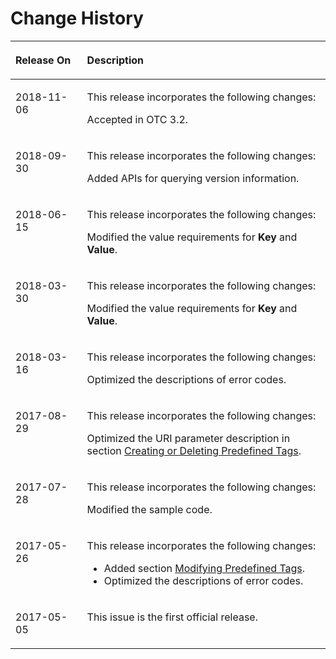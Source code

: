 # Change History<a name="EN-US_TOPIC_0170553654"></a>

<a name="table3778719717154"></a>
<table><thead align="left"><tr id="row3378776817154"><th class="cellrowborder" valign="top" width="22.74%" id="mcps1.1.3.1.1"><p id="p4241469217154"><a name="p4241469217154"></a><a name="p4241469217154"></a><strong id="b1218140017258"><a name="b1218140017258"></a><a name="b1218140017258"></a>Release On</strong></p>
</th>
<th class="cellrowborder" valign="top" width="77.25999999999999%" id="mcps1.1.3.1.2"><p id="p382030817154"><a name="p382030817154"></a><a name="p382030817154"></a><strong id="b560418001737"><a name="b560418001737"></a><a name="b560418001737"></a>Description</strong></p>
</th>
</tr>
</thead>
<tbody><tr id="row11898015113214"><td class="cellrowborder" valign="top" width="22.74%" headers="mcps1.1.3.1.1 "><p id="p12626102143213"><a name="p12626102143213"></a><a name="p12626102143213"></a>2018-11-06</p>
</td>
<td class="cellrowborder" valign="top" width="77.25999999999999%" headers="mcps1.1.3.1.2 "><p id="p1381955703211"><a name="p1381955703211"></a><a name="p1381955703211"></a>This release incorporates the following changes:</p>
<p id="p1668614016334"><a name="p1668614016334"></a><a name="p1668614016334"></a>Accepted in OTC 3.2.</p>
</td>
</tr>
<tr id="row5863124913479"><td class="cellrowborder" valign="top" width="22.74%" headers="mcps1.1.3.1.1 "><p id="p1187515634718"><a name="p1187515634718"></a><a name="p1187515634718"></a>2018-09-30</p>
</td>
<td class="cellrowborder" valign="top" width="77.25999999999999%" headers="mcps1.1.3.1.2 "><p id="p183019558247"><a name="p183019558247"></a><a name="p183019558247"></a>This release incorporates the following changes:</p>
<p id="p1879356144712"><a name="p1879356144712"></a><a name="p1879356144712"></a>Added APIs for querying version information.</p>
</td>
</tr>
<tr id="row1320661561216"><td class="cellrowborder" valign="top" width="22.74%" headers="mcps1.1.3.1.1 "><p id="p1558382051213"><a name="p1558382051213"></a><a name="p1558382051213"></a>2018-06-15</p>
</td>
<td class="cellrowborder" valign="top" width="77.25999999999999%" headers="mcps1.1.3.1.2 "><p id="p642013116513"><a name="p642013116513"></a><a name="p642013116513"></a>This release incorporates the following changes:</p>
<p id="p558652012122"><a name="p558652012122"></a><a name="p558652012122"></a>Modified the value requirements for <strong id="b808643295185132"><a name="b808643295185132"></a><a name="b808643295185132"></a>Key</strong> and <strong id="b663923714185132"><a name="b663923714185132"></a><a name="b663923714185132"></a>Value</strong>.</p>
</td>
</tr>
<tr id="row26765346153715"><td class="cellrowborder" valign="top" width="22.74%" headers="mcps1.1.3.1.1 "><p id="p2115412153739"><a name="p2115412153739"></a><a name="p2115412153739"></a>2018-03-30</p>
</td>
<td class="cellrowborder" valign="top" width="77.25999999999999%" headers="mcps1.1.3.1.2 "><p id="p1681331785118"><a name="p1681331785118"></a><a name="p1681331785118"></a>This release incorporates the following changes:</p>
<p id="p1533211317522"><a name="p1533211317522"></a><a name="p1533211317522"></a>Modified the value requirements for <strong id="b1648515159"><a name="b1648515159"></a><a name="b1648515159"></a>Key</strong> and <strong id="b1845958538"><a name="b1845958538"></a><a name="b1845958538"></a>Value</strong>.</p>
</td>
</tr>
<tr id="row176894911336"><td class="cellrowborder" valign="top" width="22.74%" headers="mcps1.1.3.1.1 "><p id="p906717511336"><a name="p906717511336"></a><a name="p906717511336"></a>2018-03-16</p>
</td>
<td class="cellrowborder" valign="top" width="77.25999999999999%" headers="mcps1.1.3.1.2 "><p id="p13799142095111"><a name="p13799142095111"></a><a name="p13799142095111"></a>This release incorporates the following changes:</p>
<p id="p65872269113541"><a name="p65872269113541"></a><a name="p65872269113541"></a>Optimized the descriptions of error codes.</p>
</td>
</tr>
<tr id="row51831896113235"><td class="cellrowborder" valign="top" width="22.74%" headers="mcps1.1.3.1.1 "><p id="p63833887113235"><a name="p63833887113235"></a><a name="p63833887113235"></a>2017-08-29</p>
</td>
<td class="cellrowborder" valign="top" width="77.25999999999999%" headers="mcps1.1.3.1.2 "><p id="p7680192313517"><a name="p7680192313517"></a><a name="p7680192313517"></a>This release incorporates the following changes:</p>
<p id="p573478281217"><a name="p573478281217"></a><a name="p573478281217"></a>Optimized the URI parameter description in section <a href="creating-or-deleting-predefined-tags.md">Creating or Deleting Predefined Tags</a>.</p>
</td>
</tr>
<tr id="row648633417957"><td class="cellrowborder" valign="top" width="22.74%" headers="mcps1.1.3.1.1 "><p id="p5837700817957"><a name="p5837700817957"></a><a name="p5837700817957"></a>2017-07-28</p>
</td>
<td class="cellrowborder" valign="top" width="77.25999999999999%" headers="mcps1.1.3.1.2 "><p id="p65801727105117"><a name="p65801727105117"></a><a name="p65801727105117"></a>This release incorporates the following changes:</p>
<p id="p3091724617957"><a name="p3091724617957"></a><a name="p3091724617957"></a>Modified the sample code.</p>
</td>
</tr>
<tr id="row7106810233912"><td class="cellrowborder" valign="top" width="22.74%" headers="mcps1.1.3.1.1 "><p id="p38780724233912"><a name="p38780724233912"></a><a name="p38780724233912"></a>2017-05-26</p>
</td>
<td class="cellrowborder" valign="top" width="77.25999999999999%" headers="mcps1.1.3.1.2 "><p id="p89561430185118"><a name="p89561430185118"></a><a name="p89561430185118"></a>This release incorporates the following changes:</p>
<a name="ul1087518350514"></a><a name="ul1087518350514"></a><ul id="ul1087518350514"><li>Added section <a href="modifying-predefined-tags.md">Modifying Predefined Tags</a>.</li><li>Optimized the descriptions of error codes.</li></ul>
</td>
</tr>
<tr id="row930767017154"><td class="cellrowborder" valign="top" width="22.74%" headers="mcps1.1.3.1.1 "><p id="p5153061017154"><a name="p5153061017154"></a><a name="p5153061017154"></a>2017-05-05</p>
</td>
<td class="cellrowborder" valign="top" width="77.25999999999999%" headers="mcps1.1.3.1.2 "><p id="p1590896617154"><a name="p1590896617154"></a><a name="p1590896617154"></a>This issue is the first official release.</p>
</td>
</tr>
</tbody>
</table>

